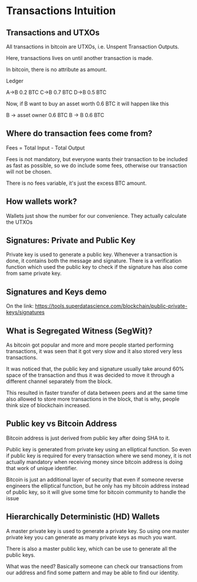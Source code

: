 # Transactions Intuition

## Transactions and UTXOs
All transactions in bitcoin are UTXOs, i.e. Unspent Transaction Outputs.

Here, transactions lives on until another transaction is made.

In bitcoin, there is no attribute as amount.

Ledger

A->B 0.2 BTC
C->B 0.7 BTC
D->B 0.5 BTC

Now, if B want to buy an asset worth 0.6 BTC
it will happen like this

B -> asset owner 0.6 BTC
B -> B 0.6 BTC

## Where do transaction fees come from?
Fees = Total Input - Total Output

Fees is not mandatory, but everyone wants their transaction to be included as fast as possible, so we do include some fees, otherwise our transaction will not be chosen.

There is no fees variable, it's just the excess BTC amount.

## How wallets work?
Wallets just show the number for our convenience.
They actually calculate the UTXOs

## Signatures: Private and Public Key
Private key is used to generate a public key.
Whenever a transaction is done, it contains both the message and signature.
There is a verification function which used the public key to check if the signature
has also come from same private key.

## Signatures and Keys demo
On the link: https://tools.superdatascience.com/blockchain/public-private-keys/signatures

## What is Segregated Witness (SegWit)?
As bitcoin got popular and more and more people started performing transactions,
it was seen that it got very slow and it also stored very less transactions.

It was noticed that, the public key and signature usually take around 60% space of the transaction
and thus it was decided to move it through a different channel separately from the block.

This resulted in faster transfer of data between peers and at the same time also allowed to
store more transactions in the block, that is why, people think size of blockchain increased.

## Public key vs Bitcoin Address
Bitcoin address is just derived from public key after doing SHA to it.

Public key is generated from private key using an elliptical function.
So even if public key is required for every transaction where we send money, it is not actually mandatory when receiving money since bitcoin address is doing that work of unique identifier.

Bitcoin is just an additional layer of security that even if someone reverse engineers the elliptical function, but he only has my bitcoin address instead of public key, so it will give some time for bitcoin community to handle the issue

## Hierarchically Deterministic (HD) Wallets
A master private key is used to generate a private key.
So using one master private key you can generate as many private keys as much you want.

There is also a master public key, which can be use to generate all the public keys.

What was the need? Basically someone can check our transactions from our address and find some pattern and may be able to find our identity.